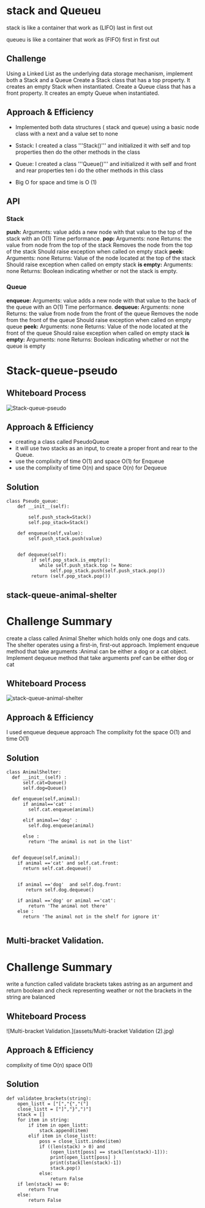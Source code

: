 # stack and Queueu

stack is like a container that work as (LIFO) last in first out

queueu is like a container that work as (FIFO) first in first out

## Challenge

Using a Linked List as the underlying data storage mechanism, implement both a Stack and a Queue
Create a Stack class that has a top property. It creates an empty Stack when instantiated.
Create a Queue class that has a front property. It creates an empty Queue when instantiated.

## Approach & Efficiency

+ Implemented both data structures ( stack and  queue) using a basic node class with a next and a value set to none

+ Sstack: I created a class '''Stack()''' and initialized it with self and top properties then do the other methods in the class

+ Queue: I created a class '''Queue()''' and initialized it with self and front and rear properties ten i do the other methods in this class

+ Big O for space and time is O (1)

## API

### Stack

**push:**
Arguments: value
adds a new node with that value to the top of the stack with an O(1) Time performance.
**pop:**
Arguments: none
Returns: the value from node from the top of the stack
Removes the node from the top of the stack
Should raise exception when called on empty stack
**peek:**
Arguments: none
Returns: Value of the node located at the top of the stack
Should raise exception when called on empty stack
**is empty:**
Arguments: none
Returns: Boolean indicating whether or not the stack is empty.

### Queue

**enqueue:**
Arguments: value
adds a new node with that value to the back of the queue with an O(1) Time performance.
**dequeue:**
Arguments: none
Returns: the value from node from the front of the queue
Removes the node from the front of the queue
Should raise exception when called on empty queue
**peek:**
Arguments: none
Returns: Value of the node located at the front of the queue
Should raise exception when called on empty stack
**is empty:**
Arguments: none
Returns: Boolean indicating whether or not the queue is empty

# Stack-queue-pseudo

## Whiteboard Process
![Stack-queue-pseudo](assets/stack-queue-pseudo.jpg)

## Approach & Efficiency

+ creating a class called PseudoQueue
+ it will use  two stacks as an input, to create a proper front and rear to the Queue.
+ use the complixity of time O(1) and space O(1) for Enqueue
+ use the complixity of time O(n) and space O(n) for Dequeue

## Solution

```
class Pseudo_queue:
    def __init__(self):

        self.push_stack=Stack()
        self.pop_stack=Stack()

    def enqueue(self,value):
        self.push_stack.push(value)


    def dequeue(self):
         if self.pop_stack.is_empty():
            while self.push_stack.top != None:
                self.pop_stack.push(self.push_stack.pop())
         return (self.pop_stack.pop())
```
## stack-queue-animal-shelter
# Challenge Summary
create a class called Animal Shelter which holds only one dogs and cats. The shelter operates using a first-in, first-out approach.
Implement enqueue method that take arguments :Animal can be either a dog or a cat object.
Implement dequeue method that take arguments pref can be either dog or cat

## Whiteboard Process
![stack-queue-animal-shelter](assets/stack-queue-animal-shelter.jpg)

## Approach & Efficiency
I used enqueue dequeue approach The complixity fot the space O(1) and time O(1)

## Solution
```
class AnimalShelter:
  def __init__(self) :
      self.cat=Queue()
      self.dog=Queue()

  def enqueue(self,animal):
      if animal=='cat' :
        self.cat.enqueue(animal)

      elif animal=='dog' :
        self.dog.enqueue(animal)

      else :
        return 'The animal is not in the list'


  def dequeue(self,animal):
    if animal =='cat' and self.cat.front:
      return self.cat.dequeue()


    if animal =='dog'  and self.dog.front:
       return self.dog.dequeue()

    if animal =='dog' or animal =='cat':
        return 'The animal not there'
    else :
      return 'The animal not in the shelf for ignore it'


```
## Multi-bracket Validation.
# Challenge Summary
write a function called validate brackets takes astring as an argument and return boolean
and check representing weather or not the brackets in the string are balanced

## Whiteboard Process
![Multi-bracket Validation.](assets/Multi-bracket Validation (2).jpg)

## Approach & Efficiency
complixity of time O(n) space O(1)

## Solution
```
def validatee_brackets(string):
    open_listt = ["[","{","("]
    close_listt = ["]","}",")"]
    stack = []
    for item in string:
        if item in open_listt:
            stack.append(item)
        elif item in close_listt:
            poss = close_listt.index(item)
            if ((len(stack) > 0) and
                (open_listt[poss] == stack[len(stack)-1])):
                print(open_listt[poss] )
                print(stack[len(stack)-1])
                stack.pop()
            else:
                return False
    if len(stack) == 0:
        return True
    else:
        return False
```
